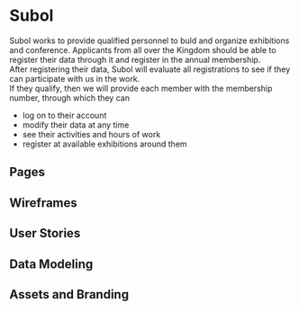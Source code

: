 # Subol

Subol works to provide qualified personnel to buld and organize exhibitions and conference. 
Applicants from all over the Kingdom should be able to register their data through it and register in the annual membership.  
After registering their data, Subol will evaluate all registrations to see if they can participate with us in the work.  
If they qualify, then we will provide each member with the membership number, through which they can 
- log on to their account
- modify their data at any time
- see their activities and hours of work
- register at available exhibitions around them

## Pages

## Wireframes

## User Stories

## Data Modeling

## Assets and Branding
